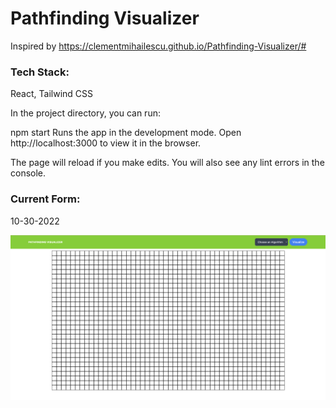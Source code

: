 # Pathfinding Visualizer
Inspired by https://clementmihailescu.github.io/Pathfinding-Visualizer/#

### Tech Stack:
React, Tailwind CSS

In the project directory, you can run:

npm start
Runs the app in the development mode.
Open http://localhost:3000 to view it in the browser.

The page will reload if you make edits.
You will also see any lint errors in the console.

### Current Form:
10-30-2022

<img src="/README-imgs/10-30-update.png" alt="Home Page">
